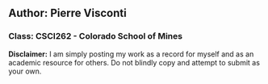 ## Author: Pierre Visconti
### Class: CSCI262 - Colorado School of Mines

**Disclaimer:** I am simply posting my work as a record for myself and as an academic resource for others. Do not blindly copy and attempt to submit as your own. 

